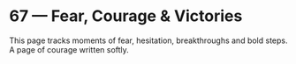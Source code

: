 # 67 — Fear, Courage & Victories

This page tracks moments of fear, hesitation, breakthroughs and bold steps. A page of courage written softly.